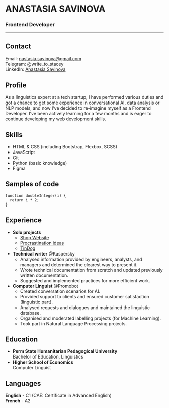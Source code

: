 # ANASTASIA SAVINOVA
### Frontend Developer
-----------
## Contact

Email: [nastasia.savinova@gmail.com](nastasia.savinova@gmail.com)  
Telegram: @write_to_stacey  
LinkedIn: [Anastasia Savinova](https://www.linkedin.com/in/anastasia-savinova-905401155/)  
## Profile
As a linguistics expert at a tech startup, I have performed various duties and got a chance to get some experience in conversational AI, data analysis or NLP models, and now I’ve decided to re-imagine myself as a Frontend Developer. I've been actively learning for a few months and is eager to continue developing my web development skills.
## Skills
- HTML & CSS (including Bootstrap, Flexbox, SCSS)
- JavaScript
- Git
- Python (basic knowledge)
- Figma

## Samples of code
```
function doubleInteger(i) {
  return i * 2;
}
```
## Experience
* **Solo projects**
  + [Shop Website](https://promuniversal.pages.dev/ "Desktop version")
  + [Procrastination ideas](https://github.com/staceysav/procrastination_random "Ideas if you're procrastinating")
  + [TinDog](https://staceysav.github.io/TinDog/ "Dating app for dogs")
* **Technical writer** @Kaspersky
  + Analysed information provided by engineers, analysts, and managers and determined the clearest way to present it.
  + Wrote technical documentation from scratch and updated previously written documentation.
  + Suggested and implemented practices for more efficient work.
* **Computer Linguist** @Promobot
  + Created conversation scenarios for AI.
  + Provided support to clients and ensured customer satisfaction (linguistic part).
  + Analysed requests and dialogues and maintained the linguistic database.
  + Organised and moderated labelling projects (for Machine Learning).
  + Took part in Natural Language Processing projects.
## Education
* **Perm State Humanitarian Pedagogical University**  
    Bachelor of Education, Linguistics
* **Higher School of Economics**  
    Computer Linguist
## Languages
**English** - C1 (CAE: Certificate in Advanced English)  
**French** - A2